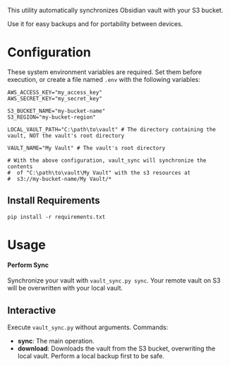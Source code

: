 This utility automatically synchronizes Obsidian vault with your S3 bucket.

Use it for easy backups and for portability between devices.

# Configuration
These system environment variables are required. Set them before execution, or create a file named `.env` with the following variables:

```
AWS_ACCESS_KEY="my_access_key"
AWS_SECRET_KEY="my_secret_key"

S3_BUCKET_NAME="my-bucket-name"
S3_REGION="my-bucket-region"

LOCAL_VAULT_PATH="C:\path\to\vault" # The directory containing the vault, NOT the vault's root directory

VAULT_NAME="My Vault" # The vault's root directory

# With the above configuration, vault_sync will synchronize the contents
#  of "C:\path\to\vault\My Vault" with the s3 resources at
#  s3://my-bucket-name/My Vault/*
```

## Install Requirements
`pip install -r requirements.txt`

# Usage

#### Perform Sync
Synchronize your vault with `vault_sync.py sync`. Your remote vault on S3 will be overwritten with your local vault.

## Interactive
Execute `vault_sync.py` without arguments. Commands:
  - **sync**: The main operation. 
  - **download**: Downloads the vault from the S3 bucket, overwriting the local vault. Perform a local backup first to be safe.